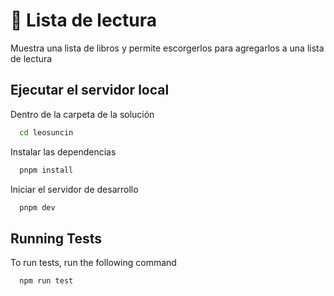 # 🔖 Lista de lectura

Muestra una lista de libros y permite escorgerlos para agregarlos a una lista de lectura

## Ejecutar el servidor local

Dentro de la carpeta de la solución

```bash
  cd leosuncin
```

Instalar las dependencias

```bash
  pnpm install
```

Iniciar el servidor de desarrollo

```bash
  pnpm dev
```

## Running Tests

To run tests, run the following command

```bash
  npm run test
```

